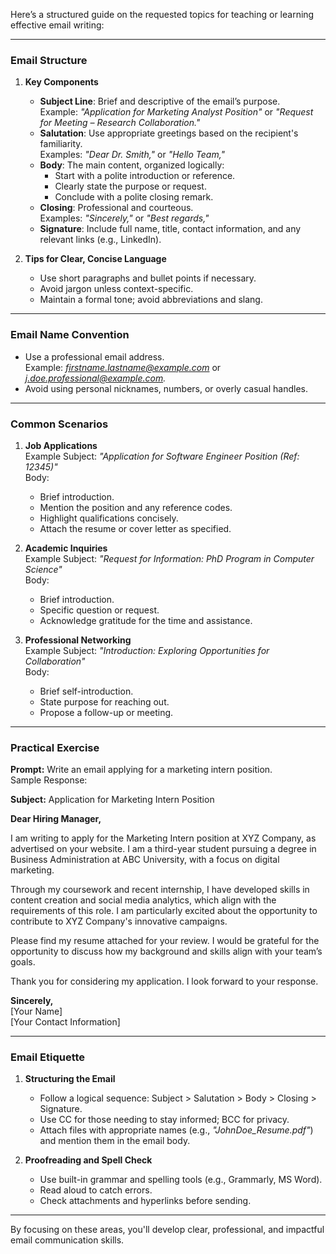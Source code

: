 Here’s a structured guide on the requested topics for teaching or learning effective email writing:

---

### **Email Structure**
1. **Key Components**
   - **Subject Line**: Brief and descriptive of the email’s purpose.  
     Example: *"Application for Marketing Analyst Position"* or *"Request for Meeting – Research Collaboration."*
   - **Salutation**: Use appropriate greetings based on the recipient's familiarity.  
     Examples: *"Dear Dr. Smith,"* or *"Hello Team,"*
   - **Body**: The main content, organized logically:
     - Start with a polite introduction or reference.
     - Clearly state the purpose or request.
     - Conclude with a polite closing remark.
   - **Closing**: Professional and courteous.  
     Examples: *"Sincerely,"* or *"Best regards,"*
   - **Signature**: Include full name, title, contact information, and any relevant links (e.g., LinkedIn).

2. **Tips for Clear, Concise Language**
   - Use short paragraphs and bullet points if necessary.
   - Avoid jargon unless context-specific.
   - Maintain a formal tone; avoid abbreviations and slang.

---

### **Email Name Convention**
- Use a professional email address.  
  Example: *firstname.lastname@example.com* or *j.doe.professional@example.com.*
- Avoid using personal nicknames, numbers, or overly casual handles.

---

### **Common Scenarios**
1. **Job Applications**  
   Example Subject: *"Application for Software Engineer Position (Ref: 12345)"*  
   Body:
   - Brief introduction.
   - Mention the position and any reference codes.
   - Highlight qualifications concisely.
   - Attach the resume or cover letter as specified.

2. **Academic Inquiries**  
   Example Subject: *"Request for Information: PhD Program in Computer Science"*  
   Body:
   - Brief introduction.
   - Specific question or request.
   - Acknowledge gratitude for the time and assistance.

3. **Professional Networking**  
   Example Subject: *"Introduction: Exploring Opportunities for Collaboration"*  
   Body:
   - Brief self-introduction.
   - State purpose for reaching out.
   - Propose a follow-up or meeting.

---

### **Practical Exercise**
**Prompt:** Write an email applying for a marketing intern position.  
Sample Response:

**Subject:** Application for Marketing Intern Position  

**Dear Hiring Manager,**  

I am writing to apply for the Marketing Intern position at XYZ Company, as advertised on your website. I am a third-year student pursuing a degree in Business Administration at ABC University, with a focus on digital marketing.  

Through my coursework and recent internship, I have developed skills in content creation and social media analytics, which align with the requirements of this role. I am particularly excited about the opportunity to contribute to XYZ Company's innovative campaigns.  

Please find my resume attached for your review. I would be grateful for the opportunity to discuss how my background and skills align with your team’s goals.  

Thank you for considering my application. I look forward to your response.  

**Sincerely,**  
[Your Name]  
[Your Contact Information]  

---

### **Email Etiquette**
1. **Structuring the Email**  
   - Follow a logical sequence: Subject > Salutation > Body > Closing > Signature.
   - Use CC for those needing to stay informed; BCC for privacy.  
   - Attach files with appropriate names (e.g., *"JohnDoe_Resume.pdf"*) and mention them in the email body.

2. **Proofreading and Spell Check**
   - Use built-in grammar and spelling tools (e.g., Grammarly, MS Word).  
   - Read aloud to catch errors.  
   - Check attachments and hyperlinks before sending.

---

By focusing on these areas, you'll develop clear, professional, and impactful email communication skills.

